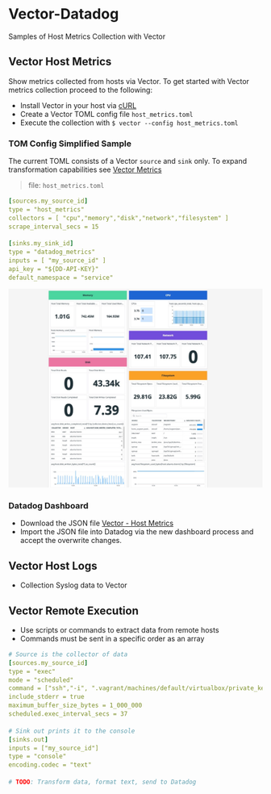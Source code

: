 # Vector-Datadog
Samples of Host Metrics Collection with Vector


## Vector Host Metrics

Show metrics collected from hosts via Vector. To get started with Vector metrics collection proceed to the following:

* Install Vector in your host via [cURL](https://vector.dev/docs/setup/installation/#installation-script)
* Create a Vector TOML config file `host_metrics.toml`
* Execute the collection with `$ vector --config host_metrics.toml`

### TOM Config Simplified Sample

The current TOML consists of a Vector `source` and `sink` only. To expand transformation capabilities see [Vector Metrics](https://vector.dev/docs/about/under-the-hood/architecture/data-model/metric/)

> file: `host_metrics.toml`

```yaml
[sources.my_source_id]
type = "host_metrics"
collectors = [ "cpu","memory","disk","network","filesystem" ]
scrape_interval_secs = 15

[sinks.my_sink_id]
type = "datadog_metrics"
inputs = [ "my_source_id" ]
api_key = "${DD-API-KEY}"
default_namespace = "service"
```

![Vector Host Metrics](Vector-host_metrics.jpg)

### Datadog Dashboard

* Download the JSON file [Vector - Host Metrics](Vector-HostMetrics--2021-11-04T19_22_56.json)
* Import the JSON file into Datadog via the new dashboard process and accept the overwrite changes.

## Vector Host Logs

* Collection Syslog data to Vector

## Vector Remote Execution

* Use scripts or commands to extract data from remote hosts
* Commands must be sent in a specific order as an array

```yaml
# Source is the collector of data
[sources.my_source_id]
type = "exec"
mode = "scheduled"
command = ["ssh","-i", ".vagrant/machines/default/virtualbox/private_key", "vagrant@192.168.86.239", "-o", "StrictHostKeyChecking=no", "-q", "iperf3", "-c", "hera", "-Z", "-J", "-T", "Standard"]
include_stderr = true
maximum_buffer_size_bytes = 1_000_000
scheduled.exec_interval_secs = 37

# Sink out prints it to the console
[sinks.out]
inputs = ["my_source_id"]
type = "console"
encoding.codec = "text"

# TODO: Transform data, format text, send to Datadog
```


